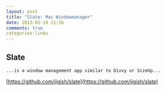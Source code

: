 ```yaml
---
layout: post
title: "Slate: Mac Windowmanager"
date: 2013-02-19 11:16
comments: true
categories:links 
---
```

## Slate 

	...is a window management app similar to Divvy or SizeUp...

[https://github.com/jigish/slate](https://github.com/jigish/slate)
